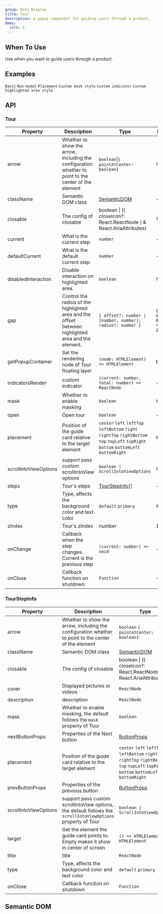 ```yaml
---
group: Data Display
title: Tour
description: A popup component for guiding users through a product.
demo:
  cols: 2
---
```


## When To Use

Use when you want to guide users through a product.

## Examples

<!-- prettier-ignore -->
<code src="./demo/basic.tsx">Basic</code>
<code src="./demo/non-modal.tsx">Non-modal</code>
<code src="./demo/placement.tsx">Placement</code>
<code src="./demo/mask.tsx">Custom mask style</code>
<code src="./demo/indicator.tsx">Custom indicator</code>
<code src="./demo/gap.tsx">Custom highlighted area style</code>

## API

### Tour

| Property | Description | Type | Default | Version |
| --- | --- | --- | --- | --- |
| arrow | Whether to show the arrow, including the configuration whether to point to the center of the element | `boolean`\|`{ pointAtCenter: boolean}` | `true` |  |
| className | Semantic DOM class | [SemanticDOM](#semantic-dom) | - |  |
| closable | The config of closable | boolean \| ({ closeIcon?: React.ReactNode } & React.AriaAttributes) | `false` |  |
| current | What is the current step | `number` | - |  |
| defaultCurrent | What is the default current step | `number` | - |  |
| disabledInteraction | Disable interaction on highlighted area. | `boolean` | `false` |  |
| gap | Control the radius of the highlighted area and the offset between highlighted area and the element. | `{ offset?: number \| [number, number]; radius?: number }` | `{ offset?: 6 ; radius?: 2 }` |  |
| getPopupContainer | Set the rendering node of Tour floating layer | `(node: HTMLElement) => HTMLElement` | body |  |
| indicatorsRender | custom indicator | `(current: number, total: number) => ReactNode` | - |  |
| mask | Whether to enable masking | `boolean` | `true` |  |
| open | Open tour | `boolean` | - |  |
| placement | Position of the guide card relative to the target element | `center` `left` `leftTop` `leftBottom` `right` `rightTop` `rightBottom` `top` `topLeft` `topRight` `bottom` `bottomLeft` `bottomRight` | `bottom` |  |
| scrollIntoViewOptions | support pass custom scrollIntoView options | `boolean \| ScrollIntoViewOptions` | `true` |  |
| steps | Tour's steps | [TourStepInfo\[\]](#tourstepinfo) | - |  |
| type | Type, affects the background color and text color | `default` `primary` | `default` |  |
| zIndex | Tour's zIndex | number | 1001 |  |
| onChange | Callback when the step changes. Current is the previous step | `(current: number) => void` | - |  |
| onClose | Callback function on shutdown | `Function` | - |  |

### TourStepInfo

| Property | Description | Type | Default | Version |
| --- | --- | --- | --- | --- |
| arrow | Whether to show the arrow, including the configuration whether to point to the center of the element | `boolean` `{ pointAtCenter: boolean}` | `true` |  |
| className | Semantic DOM class | [SemanticDOM](#semantic-dom) | - |  |
| closable | The config of closable | boolean \| ({ closeIcon?: React.ReactNode } & React.AriaAttributes) | `false` |  |
| cover | Displayed pictures or videos | `ReactNode` | - |  |
| description | description | `ReactNode` | - |  |
| mask | Whether to enable masking, the default follows the `mask` property of Tour | `boolean` | `true` |  |
| nextButtonProps | Properties of the Next button | [ButtonProps](/components/button-cn/#api) | - |  |
| placement | Position of the guide card relative to the target element | `center` `left` `leftTop` `leftBottom` `right` `rightTop` `rightBottom` `top` `topLeft` `topRight` `bottom` `bottomLeft` `bottomRight` | `bottom` |  |
| prevButtonProps | Properties of the previous button | [ButtonProps](/components/button-cn/#api) | - |  |
| scrollIntoViewOptions | support pass custom scrollIntoView options, the default follows the `scrollIntoViewOptions` property of Tour | `boolean \| ScrollIntoViewOptions` | `true` |  |
| target | Get the element the guide card points to. Empty makes it show in center of screen | `() => HTMLElement` `HTMLElement` | - |  |
| title | title | `ReactNode` | - |  |
| type | Type, affects the background color and text color | `default` `primary` | `default` |  |
| onClose | Callback function on shutdown | `Function` | - |  |

## Semantic DOM

<code src="./demo/_semantic.tsx" simplify></code>
